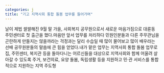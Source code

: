 ```yaml
---
categories: j
title: "기고 지역사회 통합 돌봄 업무를 들어가며"
---
```

날이 제법 쌀쌀해진 9월 말 가을, 사회복지 공무원으로서 새로운 마음가짐으로 대륜동 주민센터로 첫 출근을 했다.마음만 앞서 업무를 처리하다 민원인분들과 다른 주무관님을 곤란하게 만들지는 않을까라는 걱정과는 달리 수습일 때 많이 물어보고 많이 배우라는 선배 공무원분들의 말씀에 큰 힘을 얻었다.내가 맡은 업무는 지역사회 통합 돌봄 업무로 집, 주민센터, 복지관 등을 돌아다니는 어르신들을 대상으로 지역사회와 함께 어울려 살아갈 수 있도록 주거, 보건의료, 요양 돌봄, 독립생활 등을 지원하고 민·관 서비스를 통합적으로 지원하는 지역 주도형
